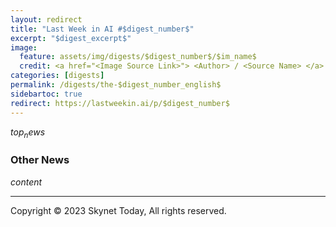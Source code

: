 ```yaml
---
layout: redirect
title: "Last Week in AI #$digest_number$"
excerpt: "$digest_excerpt$"
image: 
  feature: assets/img/digests/$digest_number$/$im_name$
  credit: <a href="<Image Source Link>"> <Author> / <Source Name> </a>
categories: [digests]
permalink: /digests/the-$digest_number_english$
sidebartoc: true
redirect: https://lastweekin.ai/p/$digest_number$
---
```


$top_news$

### Other News
$content$

<hr>

Copyright © 2023 Skynet Today, All rights reserved.
